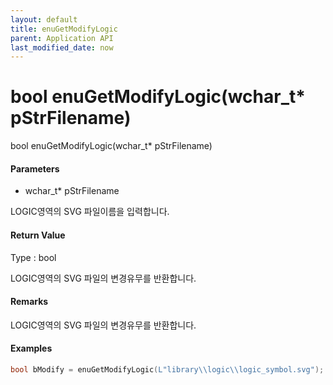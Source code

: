 ```yaml
---
layout: default
title: enuGetModifyLogic
parent: Application API
last_modified_date: now
---
```

# bool enuGetModifyLogic\(wchar\_t\* pStrFilename\)

bool enuGetModifyLogic\(wchar\_t\* pStrFilename\)

#### Parameters

* wchar\_t\* pStrFilename

LOGIC영역의 SVG 파일이름을 입력합니다.

#### Return Value

Type : bool

LOGIC영역의 SVG 파일의 변경유무를 반환합니다.

#### Remarks

LOGIC영역의 SVG 파일의 변경유무를 반환합니다.

#### Examples

```cpp
bool bModify = enuGetModifyLogic(L"library\\logic\\logic_symbol.svg");
```



